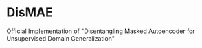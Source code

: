 # DisMAE
Official Implementation of "Disentangling Masked Autoencoder for Unsupervised Domain Generalization"
